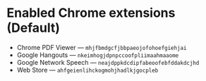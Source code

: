 <!-- status: stub; target: 150+ words -->
# Enabled Chrome extensions (Default)

- Chrome PDF Viewer — `mhjfbmdgcfjbbpaeojofohoefgiehjai`
- Google Hangouts — `nkeimhogjdpnpccoofpliimaahmaaome`
- Google Network Speech — `neajdppkdcdipfabeoofebfddakdcjhd`
- Web Store — `ahfgeienlihckogmohjhadlkjgocpleb`

